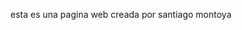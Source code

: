 <html>
  <head>
    <title>mi pagina web</title>
  </head>
  <body>
    <p>esta es una pagina web creada por santiago montoya</p>
  </body>
</html>
  
